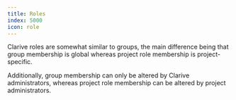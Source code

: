 ```yaml
---
title: Roles
index: 5000
icon: role
---
```


Clarive roles are somewhat similar to groups, the main difference being that group
membership is global whereas project role membership is project-specific.

Additionally, group membership can only be altered by Clarive administrators,
whereas project role membership can be altered by project administrators.
